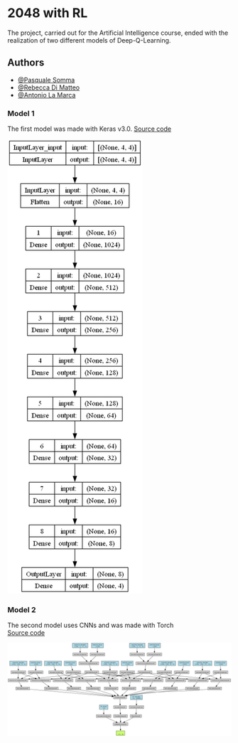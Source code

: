 # 2048 with RL

The project, carried out for the Artificial Intelligence course, ended with the realization of two different models of Deep-Q-Learning.

## Authors

- [@Pasquale Somma](https://github.com/Paky29)
- [@Rebecca Di Matteo](https://github.com/rebeccadimatteo)
- [@Antonio La Marca](https://www.github.com/octokatherine)


### Model 1
The first model was made with Keras v3.0. 
[Source code](model/ModelOne.py)

![Model](data/graphs/model1_plot.png)



### Model 2
The second model uses CNNs and was made with Torch   
[Source code](model/ModelTwo.py)

![Model](data/graphs/model2_plot.png)


